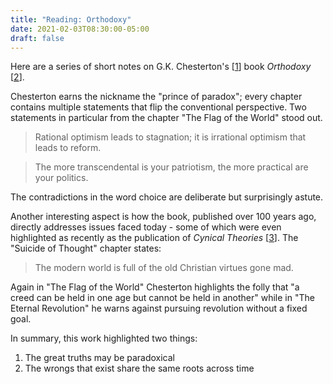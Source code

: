 ```yaml
---
title: "Reading: Orthodoxy"
date: 2021-02-03T08:30:00-05:00
draft: false
---
```

Here are a series of short notes on G.K. Chesterton's [[1](https://en.wikipedia.org/wiki/G._K._Chesterton "G.K. Chesterton - Wikipedia")] book _Orthodoxy_ [[2](https://www.amazon.com/Orthodoxy-G-K-Chesterton/dp/1087200334/ref=sr_1_2_sspa?crid=ROTT15G405F3&dchild=1&keywords=orthodoxy+chesterton&qid=1612268452&s=books&sprefix=orthodoxy%2Caps%2C160&sr=1-2-spons&psc=1&spLa=ZW5jcnlwdGVkUXVhbGlmaWVyPUFKQ0xGVERTVEZMNzMmZW5jcnlwdGVkSWQ9QTAwMTQ5MDhYNURaNU5STVpSSVQmZW5jcnlwdGVkQWRJZD1BMDM1MTQ5MkJONzdKRURRQjUySCZ3aWRnZXROYW1lPXNwX2F0ZiZhY3Rpb249Y2xpY2tSZWRpcmVjdCZkb05vdExvZ0NsaWNrPXRydWU= "Orthodoxy - Amazon")].

Chesterton earns the nickname the "prince of paradox"; every chapter contains multiple statements that flip the conventional perspective. Two statements in particular from the chapter "The Flag of the World" stood out.

> Rational optimism leads to stagnation; it is irrational optimism that leads to reform.

> The more transcendental is your patriotism, the more practical are your politics.

The contradictions in the word choice are deliberate but surprisingly astute. 

Another interesting aspect is how the book, published over 100 years ago, directly addresses issues faced today - some of which were even highlighted as recently as the publication of _Cynical Theories_ [[3](https://johnforstmeier.com/notes/reading-cynical-theories-1-0/ "Reading: Cynical Theories - Forstmeier")]. The "Suicide of Thought" chapter states:

> The modern world is full of the old Christian virtues gone mad.

Again in "The Flag of the World" Chesterton highlights the folly that "a creed can be held in one age but cannot be held in another" while in "The Eternal Revolution" he warns against pursuing revolution without a fixed goal.

In summary, this work highlighted two things:

1. The great truths may be paradoxical
2. The wrongs that exist share the same roots across time